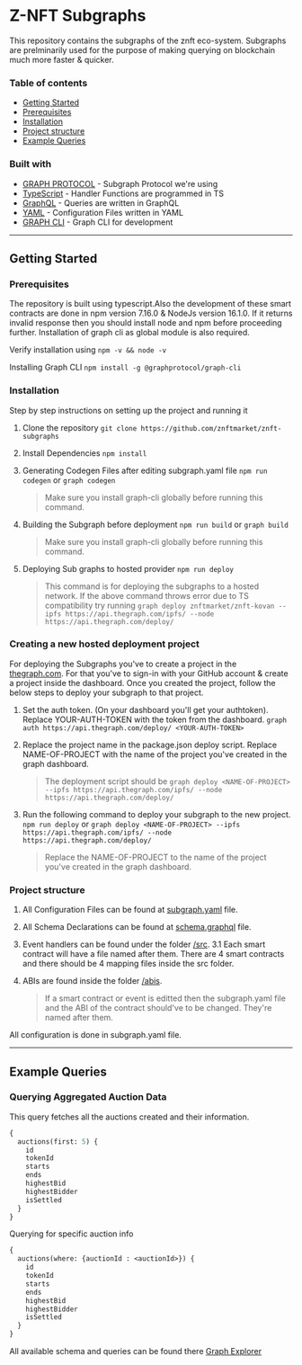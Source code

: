 # Z-NFT Subgraphs

This repository contains the subgraphs of the znft eco-system. Subgraphs are prelminarily used for the purpose of making querying on blockchain much more faster & quicker.

### Table of contents

- [Getting Started](#getting-started)
- [Prerequisites](#prerequisites)
- [Installation](#installation)
- [Project structure](#project-structure)
- [Example Queries](#example-queries)

### Built with

- [GRAPH PROTOCOL](https://thegraph.com/) - Subgraph Protocol we're using
- [TypeScript](https://www.typescriptlang.org/) - Handler Functions are programmed in TS
- [GraphQL](https://graphql.org/) - Queries are written in GraphQL
- [YAML](https://yaml.org/) - Configuration Files written in YAML
- [GRAPH CLI](https://github.com/graphprotocol/graph-cli) - Graph CLI for development

---

## Getting Started

### Prerequisites

The repository is built using typescript.Also the development of these smart contracts are done in npm version 7.16.0 & NodeJs version 16.1.0. If it returns invalid response then you should install node and npm before proceeding further. Installation of graph cli as global module is also required.

Verify installation using
`npm -v && node -v`

Installing Graph CLI
`npm install -g @graphprotocol/graph-cli`

### Installation

Step by step instructions on setting up the project and running it

1. Clone the repository
   `git clone https://github.com/znftmarket/znft-subgraphs`
2. Install Dependencies
   `npm install`
3. Generating Codegen Files after editing subgraph.yaml file
   `npm run codegen` or `graph codegen`

   > Make sure you install graph-cli globally before running this command.

4. Building the Subgraph before deployment
   `npm run build` or `graph build`

   > Make sure you install graph-cli globally before running this command.

5. Deploying Sub graphs to hosted provider
   `npm run deploy`

   > This command is for deploying the subgraphs to a hosted network. If the above command throws error due to TS compatibility try running `graph deploy znftmarket/znft-kovan --ipfs https://api.thegraph.com/ipfs/ --node https://api.thegraph.com/deploy/`

### Creating a new hosted deployment project

For deploying the Subgraphs you've to create a project in the [thegraph.com](https://thegraph.com). For that you've to sign-in with your GitHub account & create a project inside the dashboard. Once you created the project, follow the below steps to deploy your subgraph to that project.

1. Set the auth token. (On your dashboard you'll get your authtoken). Replace YOUR-AUTH-TOKEN with the token from the dashboard.
   `graph auth https://api.thegraph.com/deploy/ <YOUR-AUTH-TOKEN>`

2. Replace the project name in the package.json deploy script. Replace NAME-OF-PROJECT with the name of the project you've created in the graph dashboard.

   > The deployment script should be `graph deploy <NAME-OF-PROJECT> --ipfs https://api.thegraph.com/ipfs/ --node https://api.thegraph.com/deploy/`

3. Run the following command to deploy your subgraph to the new project.
   `npm run deploy` or `graph deploy <NAME-OF-PROJECT> --ipfs https://api.thegraph.com/ipfs/ --node https://api.thegraph.com/deploy/`

   > Replace the NAME-OF-PROJECT to the name of the project you've created in the graph dashboard.

### Project structure

1. All Configuration Files can be found at [subgraph.yaml](./subgraph.yaml) file.
2. All Schema Declarations can be found at [schema.graphql](./schema.graphql) file.
3. Event handlers can be found under the folder [/src](./src).
   3.1 Each smart contract will have a file named after them. There are 4 smart contracts and there should be 4 mapping files inside the src folder.
4. ABIs are found inside the folder [/abis](./abis).

   > If a smart contract or event is editted then the subgraph.yaml file and the ABI of the contract should've to be changed. They're named after them.

All configuration is done in subgraph.yaml file.

---

## Example Queries

### Querying Aggregated Auction Data

This query fetches all the auctions created and their information.

```graphql
{
  auctions(first: 5) {
    id
    tokenId
    starts
    ends
    highestBid
    highestBidder
    isSettled
  }
}
```

Querying for specific auction info

```graphql
{
  auctions(where: {auctionId : <auctionId>}) {
    id
    tokenId
    starts
    ends
    highestBid
    highestBidder
    isSettled
  }
}

```

All available schema and queries can be found there [Graph Explorer](https://thegraph.com/explorer/subgraph/znftmarket/znft-kovan)
